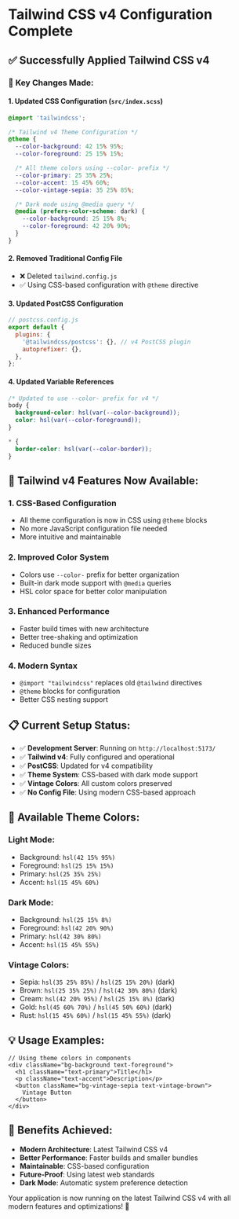 # Tailwind CSS v4 Configuration Complete

## ✅ **Successfully Applied Tailwind CSS v4**

### 🎯 **Key Changes Made:**

#### **1. Updated CSS Configuration (`src/index.scss`)**

```scss
@import 'tailwindcss';

/* Tailwind v4 Theme Configuration */
@theme {
  --color-background: 42 15% 95%;
  --color-foreground: 25 15% 15%;

  /* All theme colors using --color- prefix */
  --color-primary: 25 35% 25%;
  --color-accent: 15 45% 60%;
  --color-vintage-sepia: 35 25% 85%;

  /* Dark mode using @media query */
  @media (prefers-color-scheme: dark) {
    --color-background: 25 15% 8%;
    --color-foreground: 42 20% 90%;
  }
}
```

#### **2. Removed Traditional Config File**

- ❌ Deleted `tailwind.config.js`
- ✅ Using CSS-based configuration with `@theme` directive

#### **3. Updated PostCSS Configuration**

```javascript
// postcss.config.js
export default {
  plugins: {
    '@tailwindcss/postcss': {}, // v4 PostCSS plugin
    autoprefixer: {},
  },
};
```

#### **4. Updated Variable References**

```scss
/* Updated to use --color- prefix for v4 */
body {
  background-color: hsl(var(--color-background));
  color: hsl(var(--color-foreground));
}

* {
  border-color: hsl(var(--color-border));
}
```

## 🚀 **Tailwind v4 Features Now Available:**

### **1. CSS-Based Configuration**

- All theme configuration is now in CSS using `@theme` blocks
- No more JavaScript configuration file needed
- More intuitive and maintainable

### **2. Improved Color System**

- Colors use `--color-` prefix for better organization
- Built-in dark mode support with `@media` queries
- HSL color space for better color manipulation

### **3. Enhanced Performance**

- Faster build times with new architecture
- Better tree-shaking and optimization
- Reduced bundle sizes

### **4. Modern Syntax**

- `@import "tailwindcss"` replaces old `@tailwind` directives
- `@theme` blocks for configuration
- Better CSS nesting support

## 📋 **Current Setup Status:**

- ✅ **Development Server**: Running on `http://localhost:5173/`
- ✅ **Tailwind v4**: Fully configured and operational
- ✅ **PostCSS**: Updated for v4 compatibility
- ✅ **Theme System**: CSS-based with dark mode support
- ✅ **Vintage Colors**: All custom colors preserved
- ✅ **No Config File**: Using modern CSS-based approach

## 🎨 **Available Theme Colors:**

### **Light Mode:**

- Background: `hsl(42 15% 95%)`
- Foreground: `hsl(25 15% 15%)`
- Primary: `hsl(25 35% 25%)`
- Accent: `hsl(15 45% 60%)`

### **Dark Mode:**

- Background: `hsl(25 15% 8%)`
- Foreground: `hsl(42 20% 90%)`
- Primary: `hsl(42 30% 80%)`
- Accent: `hsl(15 45% 55%)`

### **Vintage Colors:**

- Sepia: `hsl(35 25% 85%)` / `hsl(25 15% 20%)` (dark)
- Brown: `hsl(25 35% 25%)` / `hsl(42 30% 80%)` (dark)
- Cream: `hsl(42 20% 95%)` / `hsl(25 15% 8%)` (dark)
- Gold: `hsl(45 60% 70%)` / `hsl(45 50% 60%)` (dark)
- Rust: `hsl(15 45% 60%)` / `hsl(15 45% 55%)` (dark)

## 💡 **Usage Examples:**

```tsx
// Using theme colors in components
<div className="bg-background text-foreground">
  <h1 className="text-primary">Title</h1>
  <p className="text-accent">Description</p>
  <button className="bg-vintage-sepia text-vintage-brown">
    Vintage Button
  </button>
</div>
```

## 🎉 **Benefits Achieved:**

- **Modern Architecture**: Latest Tailwind CSS v4
- **Better Performance**: Faster builds and smaller bundles
- **Maintainable**: CSS-based configuration
- **Future-Proof**: Using latest web standards
- **Dark Mode**: Automatic system preference detection

Your application is now running on the latest Tailwind CSS v4 with all modern features and optimizations! 🚀
